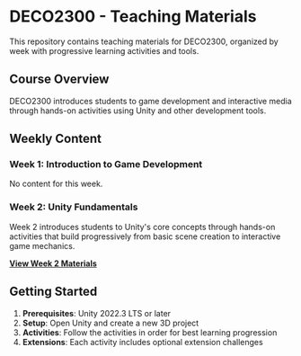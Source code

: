 # DECO2300 - Teaching Materials

This repository contains teaching materials for DECO2300, organized by week with progressive learning activities and tools.

## Course Overview

DECO2300 introduces students to game development and interactive media through hands-on activities using Unity and other development tools.

## Weekly Content

### Week 1: Introduction to Game Development

No content for this week.

### Week 2: Unity Fundamentals

Week 2 introduces students to Unity's core concepts through hands-on activities that build progressively 
from basic scene creation to interactive game mechanics.

**[View Week 2 Materials](Week%2002/README.md)**


## Getting Started

1. **Prerequisites**: Unity 2022.3 LTS or later
2. **Setup**: Open Unity and create a new 3D project
3. **Activities**: Follow the activities in order for best learning progression
4. **Extensions**: Each activity includes optional extension challenges

